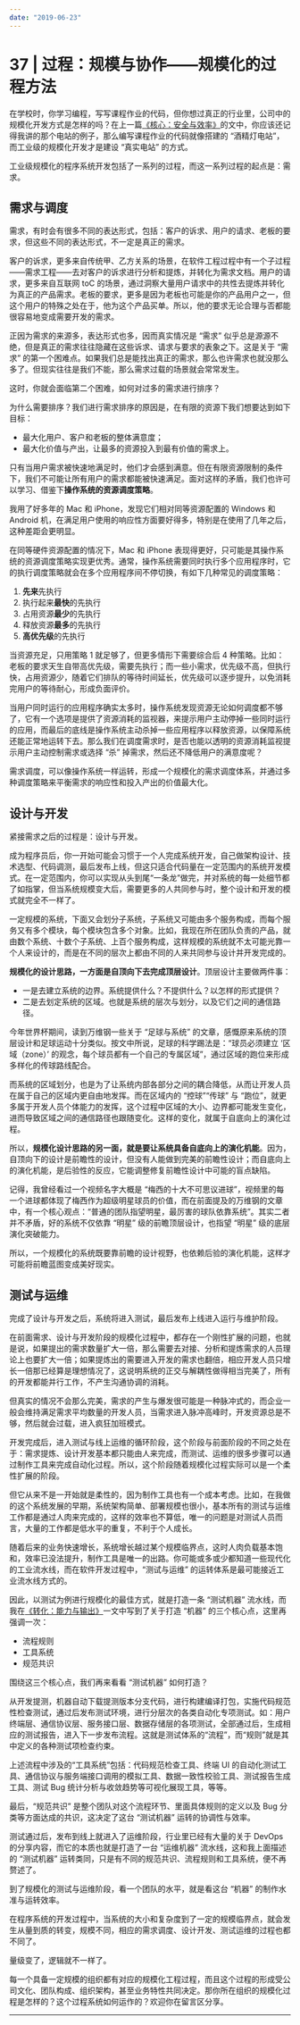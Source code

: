 ```yaml
---
date: "2019-06-23"
---  
```

      
# 37 | 过程：规模与协作——规模化的过程方法
在学校时，你学习编程，写写课程作业的代码，但你想过真正的行业里，公司中的规模化开发方式是怎样的吗？在上一篇[《核心：安全与效率》](https://time.geekbang.org/column/article/42517?utm_source=weibo&utm_medium=xuxiaoping&utm_campaign=promotion&utm_content=columns)的文中，你应该还记得我讲的那个电站的例子，那么编写课程作业的代码就像搭建的 “酒精灯电站”，而工业级的规模化开发才是建设 “真实电站” 的方式。

工业级规模化的程序系统开发包括了一系列的过程，而这一系列过程的起点是：需求。

## 需求与调度

需求，有时会有很多不同的表达形式，包括：客户的诉求、用户的请求、老板的要求，但这些不同的表达形式，不一定是真正的需求。

客户的诉求，更多来自传统甲、乙方关系的场景，在软件工程过程中有一个子过程——需求工程——去对客户的诉求进行分析和提炼，并转化为需求文档。用户的请求，更多来自互联网 toC 的场景，通过洞察大量用户请求中的共性去提炼并转化为真正的产品需求。老板的要求，更多是因为老板也可能是你的产品用户之一，但这个用户的特殊之处在于，他为这个产品买单。所以，他的要求无论合理与否都能很容易地变成需要开发的需求。

正因为需求的来源多，表达形式也多，因而真实情况是 “需求” 似乎总是源源不绝，但是真正的需求往往隐藏在这些诉求、请求与要求的表象之下。这是关于 “需求” 的第一个困难点。如果我们总是能找出真正的需求，那么也许需求也就没那么多了。但现实往往是我们不能，那么需求过载的场景就会常常发生。

<!-- [[[read_end]]] -->

这时，你就会面临第二个困难，如何对过多的需求进行排序？

为什么需要排序？我们进行需求排序的原因是，在有限的资源下我们想要达到如下目标：

* 最大化用户、客户和老板的整体满意度；
* 最大化价值与产出，让最多的资源投入到最有价值的需求上。

只有当用户需求被快速地满足时，他们才会感到满意。但在有限资源限制的条件下，我们不可能让所有用户的需求都能被快速满足。面对这样的矛盾，我们也许可以学习、借鉴下**操作系统的资源调度策略**。

我用了好多年的 Mac 和 iPhone，发现它们相对同等资源配置的 Windows 和 Android 机，在满足用户使用的响应性方面要好得多，特别是在使用了几年之后，这种差距会更明显。

在同等硬件资源配置的情况下，Mac 和 iPhone 表现得更好，只可能是其操作系统的资源调度策略实现更优秀。通常，操作系统需要同时执行多个应用程序时，它的执行调度策略就会在多个应用程序间不停切换，有如下几种常见的调度策略：

1.  **先来**先执行
2.  执行起来**最快**的先执行
3.  占用资源**最少**的先执行
4.  释放资源**最多**的先执行
5.  **高优先级**的先执行

当资源充足，只用策略 1 就足够了，但更多情形下需要综合后 4 种策略。比如：老板的要求天生自带高优先级，需要先执行；而一些小需求，优先级不高，但执行快，占用资源少，随着它们排队的等待时间延长，优先级可以逐步提升，以免消耗完用户的等待耐心，形成负面评价。

当用户同时运行的应用程序确实太多时，操作系统发现资源无论如何调度都不够了，它有一个选项是提供了资源消耗的监视器，来提示用户主动停掉一些同时运行的应用，而最后的底线是操作系统主动杀掉一些应用程序以释放资源，以保障系统还能正常地运转下去。那么我们在调度需求时，是否也能以透明的资源消耗监视提示用户主动控制需求或选择 “杀” 掉需求，然后还不降低用户的满意度呢？

需求调度，可以像操作系统一样运转，形成一个规模化的需求调度体系，并通过多种调度策略来平衡需求的响应性和投入产出的价值最大化。

## 设计与开发

紧接需求之后的过程是：设计与开发。

成为程序员后，你一开始可能会习惯于一个人完成系统开发，自己做架构设计、技术选型、代码调测，最后发布上线，但这只适合代码量在一定范围内的系统开发模式。在一定范围内，你可以实现从头到尾“一条龙”做完，并对系统的每一处细节都了如指掌，但当系统规模变大后，需要更多的人共同参与时，整个设计和开发的模式就完全不一样了。

一定规模的系统，下面又会划分子系统，子系统又可能由多个服务构成，而每个服务又有多个模块，每个模块包含多个对象。比如，我现在所在团队负责的产品，就由数个系统、十数个子系统、上百个服务构成，这样规模的系统就不太可能光靠一个人来设计的，而是在不同的层次上都由不同的人来共同参与设计并开发完成的。

**规模化的设计思路，一方面是自顶向下去完成顶层设计**。顶层设计主要做两件事：

* 一是去建立系统的边界。系统提供什么？不提供什么？以怎样的形式提供？
* 二是去划定系统的区域。也就是系统的层次与划分，以及它们之间的通信路径。

今年世界杯期间，读到万维钢一些关于 “足球与系统” 的文章，感慨原来系统的顶层设计和足球运动十分类似。按文中所说，足球的科学踢法是：“球员必须建立 ‘区域（zone）’ 的观念，每个球员都有一个自己的专属区域”，通过区域的跑位来形成多样化的传球路线配合。

而系统的区域划分，也是为了让系统内部各部分之间的耦合降低，从而让开发人员在属于自己的区域内更自由地发挥。而在区域内的 “控球”“传球” 与 “跑位”，就更多属于开发人员个体能力的发挥，这个过程中区域的大小、边界都可能发生变化，进而导致区域之间的通信路径也跟随变化。这样的变化，就属于自底向上的演化过程。

所以，**规模化设计思路的另一面，就是要让系统具备自底向上的演化机能**。因为，自顶向下的设计是前瞻性的设计，但没有人能做到完美的前瞻性设计；而自底向上的演化机能，是后验性的反应，它能调整修复前瞻性设计中可能的盲点缺陷。

记得，我曾经看过一个视频名字大概是 “梅西的十大不可思议进球”，视频里的每一个进球都体现了梅西作为超级明星球员的价值，而在前面提及的万维钢的文章中，有一个核心观点：“普通的团队指望明星，最厉害的球队依靠系统”。其实二者并不矛盾，好的系统不仅依靠 “明星” 级的前瞻顶层设计，也指望 “明星” 级的底层演化突破能力。

所以，一个规模化的系统既要靠前瞻的设计视野，也依赖后验的演化机能，这样才可能将前瞻蓝图变成美好现实。

## 测试与运维

完成了设计与开发之后，系统将进入测试，最后发布上线进入运行与维护阶段。

在前面需求、设计与开发阶段的规模化过程中，都存在一个刚性扩展的问题，也就是说，如果提出的需求数量扩大一倍，那么需要去对接、分析和提炼需求的人员理论上也要扩大一倍；如果提炼出的需要进入开发的需求也翻倍，相应开发人员只增长一倍那已经算是理想情况了，这说明系统的正交与解耦性做得相当完美了，所有的开发都能并行工作，不产生沟通协调的消耗。

但真实的情况不会那么完美，需求的产生与爆发很可能是一种脉冲式的，而企业一般会维持满足需求平均数量的开发人员，当需求进入脉冲高峰时，开发资源总是不够，然后就会过载，进入疯狂加班模式。

开发完成后，进入测试与线上运维的循环阶段，这个阶段与前面阶段的不同之处在于：需求提炼、设计开发基本都只能由人来完成，而测试、运维的很多步骤可以通过制作工具来完成自动化过程。所以，这个阶段随着规模化过程实际可以是一个柔性扩展的阶段。

但它从来不是一开始就是柔性的，因为制作工具也有一个成本考虑。比如，在我做的这个系统发展的早期，系统架构简单、部署规模也很小，基本所有的测试与运维工作都是通过人肉来完成的，这样的效率也不算低，唯一的问题是对测试人员而言，大量的工作都是低水平的重复，不利于个人成长。

随着后来的业务快速增长，系统增长越过某个规模临界点，这时人肉负载基本饱和，效率已没法提升，制作工具是唯一的出路。你可能或多或少都知道一些现代化的工业流水线，而在软件开发过程中，“测试与运维” 的运转体系是最可能接近工业流水线方式的。

因此，以测试为例进行规模化的最佳方式，就是打造一条 “测试机器” 流水线，而我在[《转化：能力与输出》](https://time.geekbang.org/column/article/40371?utm_source=weibo&utm_medium=xuxiaoping&utm_campaign=promotion&utm_content=columns)一文中写到了关于打造 “机器” 的三个核心点，这里再强调一次：

* 流程规则
* 工具系统
* 规范共识

围绕这三个核心点，我们再来看看 “测试机器” 如何打造？

从开发提测，机器自动下载提测版本分支代码，进行构建编译打包，实施代码规范性检查测试，通过后发布测试环境，进行分层次的各类自动化专项测试。如：用户终端层、通信协议层、服务接口层、数据存储层的各项测试，全部通过后，生成相应的测试报告，进入下一步发布流程。这就是测试体系的“流程”，而“规则”就是其中定义的各种测试项检查约束。

上述流程中涉及的“工具系统”包括：代码规范检查工具、终端 UI 的自动化测试工具、通信协议与服务端接口调用的模拟工具、数据一致性校验工具、测试报告生成工具、测试 Bug 统计分析与收敛趋势等可视化展现工具，等等。

最后，“规范共识” 是整个团队对这个流程环节、里面具体规则的定义以及 Bug 分类等方面达成的共识，这决定了这台 “测试机器” 运转的协调性与效率。

测试通过后，发布到线上就进入了运维阶段，行业里已经有大量的关于 DevOps 的分享内容，而它的本质也就是打造了一台 “运维机器” 流水线，这和我上面描述的 “测试机器” 运转类同，只是有不同的规范共识、流程规则和工具系统，便不再赘述了。

到了规模化的测试与运维阶段，看一个团队的水平，就是看这台 “机器” 的制作水准与运转效率。

在程序系统的开发过程中，当系统的大小和复杂度到了一定的规模临界点，就会发生从量到质的转变，规模不同，相应的需求调度、设计开发、测试运维的过程也都不同了。

量级变了，逻辑就不一样了。

每一个具备一定规模的组织都有对应的规模化工程过程，而且这个过程的形成受公司文化、团队构成、组织架构，甚至业务特性共同决定。那你所在组织的规模化过程是怎样的？这个过程系统如何运作的？欢迎你在留言区分享。

* * *
